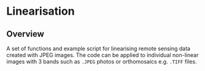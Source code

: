 # Linearisation



## Overview
A set of functions and example script for linearising remote sensing data created with JPEG images. The code can be applied to individual non-linear images with 3 bands such as `.JPEG` photos or orthomosaics e.g. `.TIFF` files. 
